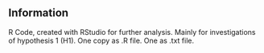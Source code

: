 ## Information

R Code, created with RStudio for further analysis. Mainly for investigations of hypothesis 1 (H1). One copy as .R file. One as .txt file.
